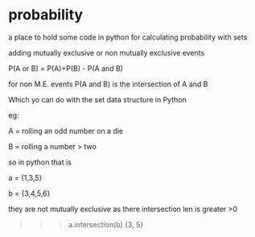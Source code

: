 # probability
a place to hold some code in python for calculating probability  with sets


adding mutually exclusive or non mutually exclusive events

P(A or B) = P(A)+P(B) - P(A and B)

for non M.E. events  P(A and B) is the intersection of A and B

Which yo can do with the set data structure in Python

eg:

A = rolling an odd number on a die

B = rolling a number > two

so in python that is 

a = {1,3,5}

b = {3,4,5,6}

they are not mutually exclusive as there intersection len is greater >0

>>> a.intersection(b)
{3, 5}

